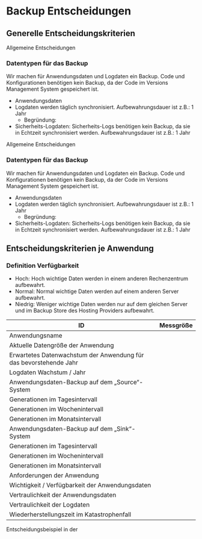 # Backup Entscheidungen
## Generelle Entscheidungskriterien

Allgemeine Entscheidungen
### Datentypen für das Backup
Wir machen für Anwendungsdaten und Logdaten ein Backup.
Code und Konfigurationen benötigen kein Backup, da der Code im Versions Management System gespeichert ist.
 * Anwendungsdaten
 * Logdaten werden täglich synchronisiert. Aufbewahrungsdauer ist z.B.: 1 Jahr
   * Begründung:
 * Sicherheits-Logdaten: Sicherheits-Logs benötigen kein Backup, da sie in Echtzeit synchronisiert werden. Aufbewahrungsdauer ist z.B.: 1 Jahr

Allgemeine Entscheidungen
### Datentypen für das Backup
Wir machen für Anwendungsdaten und Logdaten ein Backup.
Code und Konfigurationen benötigen kein Backup, da der Code im Versions Management System gespeichert ist.
 * Anwendungsdaten
 * Logdaten werden täglich synchronisiert. Aufbewahrungsdauer ist z.B.: 1 Jahr
   * Begründung:
 * Sicherheits-Logdaten: Sicherheits-Logs benötigen kein Backup, da sie in Echtzeit synchronisiert werden. Aufbewahrungsdauer ist z.B.: 1 Jahr


## Entscheidungskriterien je Anwendung
### Definition Verfügbarkeit
* Hoch: Hoch wichtige Daten werden in einem anderen Rechenzentrum aufbewahrt.
* Normal: Normal wichtige Daten werden auf einem anderen Server aufbewahrt.
* Niedrig: Weniger wichtige Daten werden nur auf dem gleichen Server und im Backup Store des Hosting Providers aufbewahrt.



|ID									|Messgröße|
|--									|--|
|Anwendungsname						||
|Aktuelle Datengröße der Anwendung	||
|Erwartetes Datenwachstum der Anwendung für das bevorstehende Jahr||
|Logdaten Wachstum / Jahr			||
|Anwendungsdaten-Backup auf dem „Source“- System||
|Generationen im Tagesintervall		||
|Generationen im Wochenintervall	||
|Generationen im Monatsintervall	||
|Anwendungsdaten-Backup auf dem „Sink“-System||
|Generationen im Tagesintervall		||
|Generationen im Wochenintervall	||
|Generationen im Monatsintervall	||
|Anforderungen der Anwendung		||
|Wichtigkeit / Verfügbarkeit der Anwendungsdaten||
|Vertraulichkeit der Anwendungsdaten|| 
|Vertraulichkeit der Logdaten		|| 
|Wiederherstellungszeit im Katastrophenfall||

Entscheidungsbeispiel in der 